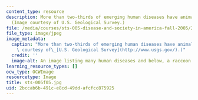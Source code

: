 ```yaml
---
content_type: resource
description: More than two-thirds of emerging human diseases have animal origins.
  (Image courtesy of U.S. Geological Survey.)
file: /media/courses/sts-005-disease-and-society-in-america-fall-2005/2bccab6b491ce8cd49ddafcfcc875925_sts-005f05.jpg
file_type: image/jpeg
image_metadata:
  caption: "More than two-thirds of emerging human diseases have animal origins. (Image\
    \ courtesy of\_[U.S. Geological Survey](http://www.usgs.gov/).)"
  credit: ''
  image-alt: An image listing many human diseases and below, a raccoon.
learning_resource_types: []
ocw_type: OCWImage
resourcetype: Image
title: sts-005f05.jpg
uid: 2bccab6b-491c-e8cd-49dd-afcfcc875925
---
```

